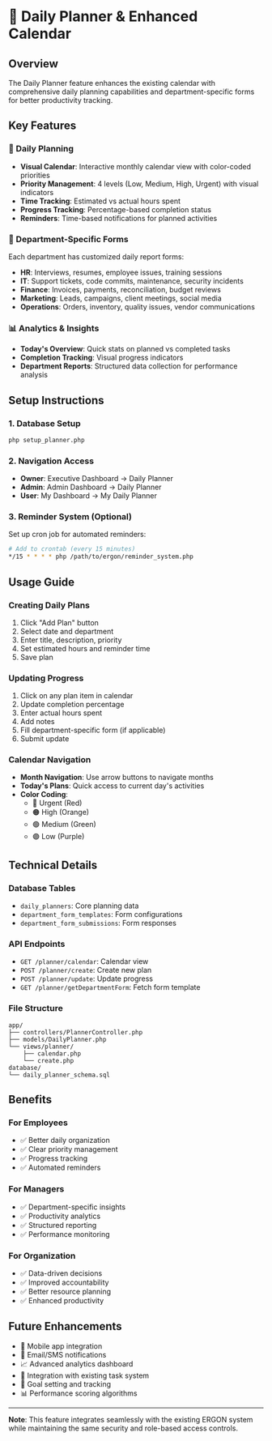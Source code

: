 # 📅 Daily Planner & Enhanced Calendar

## Overview
The Daily Planner feature enhances the existing calendar with comprehensive daily planning capabilities and department-specific forms for better productivity tracking.

## Key Features

### 🎯 Daily Planning
- **Visual Calendar**: Interactive monthly calendar view with color-coded priorities
- **Priority Management**: 4 levels (Low, Medium, High, Urgent) with visual indicators
- **Time Tracking**: Estimated vs actual hours spent
- **Progress Tracking**: Percentage-based completion status
- **Reminders**: Time-based notifications for planned activities

### 🏢 Department-Specific Forms
Each department has customized daily report forms:

- **HR**: Interviews, resumes, employee issues, training sessions
- **IT**: Support tickets, code commits, maintenance, security incidents  
- **Finance**: Invoices, payments, reconciliation, budget reviews
- **Marketing**: Leads, campaigns, client meetings, social media
- **Operations**: Orders, inventory, quality issues, vendor communications

### 📊 Analytics & Insights
- **Today's Overview**: Quick stats on planned vs completed tasks
- **Completion Tracking**: Visual progress indicators
- **Department Reports**: Structured data collection for performance analysis

## Setup Instructions

### 1. Database Setup
```bash
php setup_planner.php
```

### 2. Navigation Access
- **Owner**: Executive Dashboard → Daily Planner
- **Admin**: Admin Dashboard → Daily Planner  
- **User**: My Dashboard → My Daily Planner

### 3. Reminder System (Optional)
Set up cron job for automated reminders:
```bash
# Add to crontab (every 15 minutes)
*/15 * * * * php /path/to/ergon/reminder_system.php
```

## Usage Guide

### Creating Daily Plans
1. Click "Add Plan" button
2. Select date and department
3. Enter title, description, priority
4. Set estimated hours and reminder time
5. Save plan

### Updating Progress
1. Click on any plan item in calendar
2. Update completion percentage
3. Enter actual hours spent
4. Add notes
5. Fill department-specific form (if applicable)
6. Submit update

### Calendar Navigation
- **Month Navigation**: Use arrow buttons to navigate months
- **Today's Plans**: Quick access to current day's activities
- **Color Coding**: 
  - 🔴 Urgent (Red)
  - 🟠 High (Orange)
  - 🟢 Medium (Green)
  - 🟣 Low (Purple)

## Technical Details

### Database Tables
- `daily_planners`: Core planning data
- `department_form_templates`: Form configurations
- `department_form_submissions`: Form responses

### API Endpoints
- `GET /planner/calendar`: Calendar view
- `POST /planner/create`: Create new plan
- `POST /planner/update`: Update progress
- `GET /planner/getDepartmentForm`: Fetch form template

### File Structure
```
app/
├── controllers/PlannerController.php
├── models/DailyPlanner.php
└── views/planner/
    ├── calendar.php
    └── create.php
database/
└── daily_planner_schema.sql
```

## Benefits

### For Employees
- ✅ Better daily organization
- ✅ Clear priority management
- ✅ Progress tracking
- ✅ Automated reminders

### For Managers
- ✅ Department-specific insights
- ✅ Productivity analytics
- ✅ Structured reporting
- ✅ Performance monitoring

### For Organization
- ✅ Data-driven decisions
- ✅ Improved accountability
- ✅ Better resource planning
- ✅ Enhanced productivity

## Future Enhancements
- 📱 Mobile app integration
- 📧 Email/SMS notifications
- 📈 Advanced analytics dashboard
- 🔄 Integration with existing task system
- 🎯 Goal setting and tracking
- 📊 Performance scoring algorithms

---

**Note**: This feature integrates seamlessly with the existing ERGON system while maintaining the same security and role-based access controls.